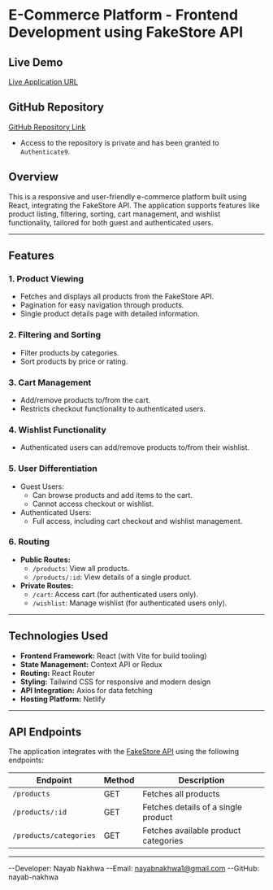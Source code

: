 # E-Commerce Platform - Frontend Development using FakeStore API

## **Live Demo**
[Live Application URL](https://e-commerce-shop-sphere-git-main-nayab-nakhwas-projects.vercel.app/)

## **GitHub Repository**
[GitHub Repository Link](https://github.com/nayab-nakhwa/E-Commerce-ShopSphere)

- Access to the repository is private and has been granted to `Authenticate9`.


## **Overview**
This is a responsive and user-friendly e-commerce platform built using React, integrating the FakeStore API. The application supports features like product listing, filtering, sorting, cart management, and wishlist functionality, tailored for both guest and authenticated users.

---

## **Features**
### **1. Product Viewing**
- Fetches and displays all products from the FakeStore API.
- Pagination for easy navigation through products.
- Single product details page with detailed information.

### **2. Filtering and Sorting**
- Filter products by categories.
- Sort products by price or rating.

### **3. Cart Management**
- Add/remove products to/from the cart.
- Restricts checkout functionality to authenticated users.

### **4. Wishlist Functionality**
- Authenticated users can add/remove products to/from their wishlist.

### **5. User Differentiation**
- Guest Users:
  - Can browse products and add items to the cart.
  - Cannot access checkout or wishlist.
- Authenticated Users:
  - Full access, including cart checkout and wishlist management.

### **6. Routing**
- **Public Routes:**
  - `/products`: View all products.
  - `/products/:id`: View details of a single product.
- **Private Routes:**
  - `/cart`: Access cart (for authenticated users only).
  - `/wishlist`: Manage wishlist (for authenticated users only).

---

## **Technologies Used**
- **Frontend Framework:** React (with Vite for build tooling)
- **State Management:** Context API or Redux
- **Routing:** React Router
- **Styling:** Tailwind CSS for responsive and modern design
- **API Integration:** Axios for data fetching
- **Hosting Platform:** Netlify

---

## **API Endpoints**
The application integrates with the [FakeStore API](https://fakestoreapi.com) using the following endpoints:

| Endpoint                 | Method | Description                         |
|--------------------------|--------|-------------------------------------|
| `/products`              | GET    | Fetches all products               |
| `/products/:id`          | GET    | Fetches details of a single product |
| `/products/categories`   | GET    | Fetches available product categories |

---


--Developer: Nayab Nakhwa
--Email: nayabnakhwa1@gmail.com
--GitHub: nayab-nakhwa

